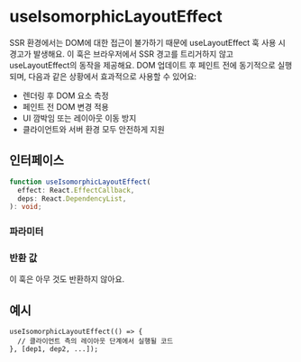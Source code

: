# useIsomorphicLayoutEffect

SSR 환경에서는 DOM에 대한 접근이 불가하기 때문에 useLayoutEffect 훅 사용 시 경고가 발생해요. 이 훅은 브라우저에서 SSR 경고를 트리거하지 않고 useLayoutEffect의 동작을 제공해요. DOM 업데이트 후 페인트 전에 동기적으로 실행되며, 다음과 같은 상황에서 효과적으로 사용할 수 있어요: 

- 렌더링 후 DOM 요소 측정
- 페인트 전 DOM 변경 적용
- UI 깜박임 또는 레이아웃 이동 방지
- 클라이언트와 서버 환경 모두 안전하게 지원

## 인터페이스
```ts
function useIsomorphicLayoutEffect(
  effect: React.EffectCallback,
  deps: React.DependencyList,
): void;

```

### 파라미터

<Interface
  required
  name="effect"
  type="React.EffectCallback"
  description="발생시킬 사이드이펙트 함수예요."
/>

<Interface
  name="deps"
  type="React.DependencyList"
  description="선택 가능한 의존성 배열이에요."
/>

### 반환 값

이 훅은 아무 것도 반환하지 않아요.

## 예시

```tsx
useIsomorphicLayoutEffect(() => {
  // 클라이언트 측의 레이아웃 단계에서 실행될 코드
}, [dep1, dep2, ...]);
```
  
